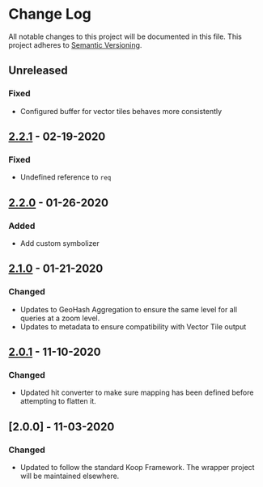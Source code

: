 # Change Log
All notable changes to this project will be documented in this file.
This project adheres to [Semantic Versioning](http://semver.org/).

## Unreleased
### Fixed
* Configured buffer for vector tiles behaves more consistently

## [2.2.1] - 02-19-2020
### Fixed
* Undefined reference to `req`

## [2.2.0] - 01-26-2020
### Added
* Add custom symbolizer

## [2.1.0] - 01-21-2020
### Changed
* Updates to GeoHash Aggregation to ensure the same level for all queries at a zoom level.
* Updates to metadata to ensure compatibility with Vector Tile output

## [2.0.1] - 11-10-2020
### Changed
* Updated hit converter to make sure mapping has been defined before attempting to flatten it.

## [2.0.0] - 11-03-2020
### Changed
* Updated to follow the standard Koop Framework. The wrapper project will be maintained elsewhere.

[2.2.1]: https://github.com/koopjs/koop-provider-elasticsearch/compare/v2.2.0...v2.1.1
[2.2.0]: https://github.com/koopjs/koop-provider-elasticsearch/compare/v2.1.0...v2.2.0
[2.1.0]: https://github.com/koopjs/koop-provider-elasticsearch/compare/v2.0.1...v2.1.0
[2.0.1]: https://github.com/koopjs/koop-provider-elasticsearch/compare/v2.0.0...v2.0.1
